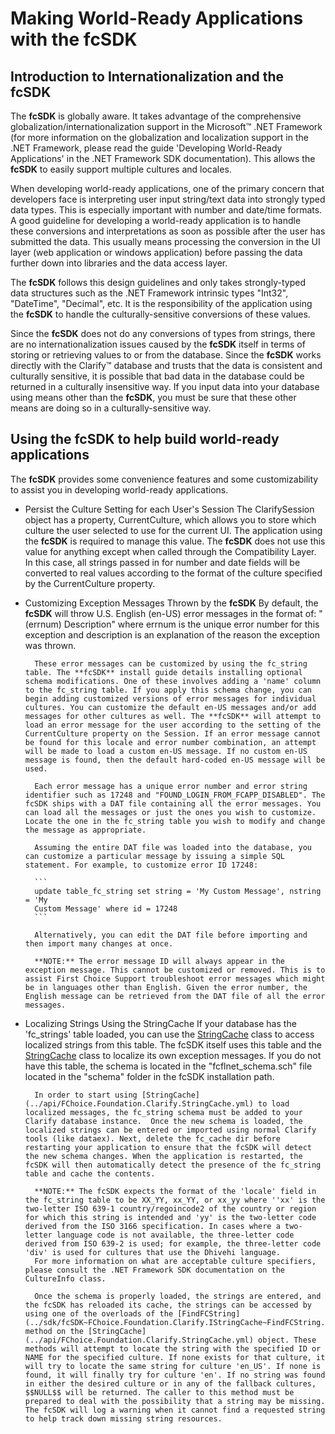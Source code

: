 # Making World-Ready Applications with the fcSDK

## Introduction to Internationalization and the fcSDK

The **fcSDK** is globally aware. It takes advantage of the comprehensive globalization/internationalization support in the Microsoft&trade; .NET Framework (for more information on the globalization and localization support in the .NET Framework, please read the guide 'Developing World-Ready Applications' in the .NET Framework SDK documentation). This allows the **fcSDK** to easily support multiple cultures and locales.

When developing world-ready applications, one of the primary concern that developers face is interpreting user input string/text data into strongly typed data types. This is especially important with number and date/time formats. A good guideline for developing a world-ready application is to handle these conversions and interpretations as soon as possible after the user has submitted the data. This usually means processing the conversion in the UI layer (web application or windows application) before passing the data further down into libraries and the data access layer.
 
The **fcSDK** follows this design guidelines and only takes strongly-typed data structures such as the .NET Framework intrinsic types "Int32", "DateTime", "Decimal", etc. It is the responsibility of the application using the **fcSDK** to handle the culturally-sensitive conversions of these values.

Since the **fcSDK** does not do any conversions of types from strings, there are no internationalization issues caused by the **fcSDK** itself in terms of storing or retrieving values to or from the database. Since the **fcSDK** works directly with the Clarify&trade; database and trusts that the data is consistent and culturally sensitive, it is possible that bad data in the database could be returned in a culturally insensitive way. If you input data into your database using means other than the **fcSDK**, you must be sure that these other means are doing so in a culturally-sensitive way.

## Using the fcSDK to help build world-ready applications

The **fcSDK** provides some convenience features and some customizability to assist you in developing world-ready applications.

* Persist the Culture Setting for each User's Session
		The ClarifySession object has a property, CurrentCulture, which allows you to store which culture the user selected to use for the current UI. The application using the **fcSDK** is required to manage this value. The **fcSDK** does not use this value for anything except when called through the Compatibility Layer. In this case, all strings passed in for number and date fields will be converted to real values according to the format of the culture specified by the CurrentCulture property.
* Customizing Exception Messages Thrown by the **fcSDK**
		By default, the **fcSDK** will throw U.S. English (en-US) error messages in the format of: "(errnum) Description" where errnum is the unique error number for this exception and description is an explanation of the reason the exception was thrown.

		These error messages can be customized by using the fc_string table. The **fcSDK** install guide details installing optional schema modifications. One of these involves adding a 'name' column to the fc_string table. If you apply this schema change, you can begin adding customized versions of error messages for individual cultures. You can customize the default en-US messages and/or add messages for other cultures as well. The **fcSDK** will attempt to load an error message for the user according to the setting of the CurrentCulture property on the Session. If an error message cannot be found for this locale and error number combination, an attempt will be made to load a custom en-US message. If no custom en-US message is found, then the default hard-coded en-US message will be used.

		Each error message has a unique error number and error string identifier such as 17248 and "FOUND_LOGIN_FROM_FCAPP_DISABLED". The fcSDK ships with a DAT file containing all the error messages. You can load all the messages or just the ones you wish to customize. Locate the one in the fc_string table you wish to modify and change the message as appropriate.

		Assuming the entire DAT file was loaded into the database, you can customize a particular message by issuing a simple SQL statement. For example, to customize error ID 17248:

		```
		update table_fc_string set string = 'My Custom Message', nstring = 'My 
		Custom Message' where id = 17248
		```

		Alternatively, you can edit the DAT file before importing and then import many changes at once.

		**NOTE:** The error message ID will always appear in the exception message. This cannot be customized or removed. This is to assist First Choice Support troubleshoot error messages which might be in languages other than English. Given the error number, the English message can be retrieved from the DAT file of all the error messages.

* Localizing Strings Using the StringCache
		If your database has the 'fc_strings' table loaded, you can use the [StringCache](../api/FChoice.Foundation.Clarify.StringCache.yml) class to access localized strings from this table. The fcSDK itself uses this table and the [StringCache](../api/FChoice.Foundation.Clarify.StringCache.yml) class to localize its own exception messages. If you do not have this table, the schema is located in the "fcflnet_schema.sch" file located in the "schema" folder in the fcSDK installation path.

		In order to start using [StringCache](../api/FChoice.Foundation.Clarify.StringCache.yml) to load localized messages, the fc_string schema must be added to your Clarify database instance.	Once the new schema is loaded, the localized strings can be entered or imported using normal Clarify tools (like dataex). Next, delete the fc_cache dir before restarting your application to ensure that the fcSDK will detect the new schema changes. When the application is restarted, the fcSDK will then automatically detect the presence of the fc_string table and cache the contents.

		**NOTE:** The fcSDK expects the format of the 'locale' field in the fc_string table to be XX_YY, xx_YY, or xx_yy where ''xx' is the two-letter ISO 639-1 country/regoincode2 of the country or region for which this string is intended and 'yy' is the two-letter code derived from the ISO 3166 specification. In cases where a two-letter language code is not available, the three-letter code derived from ISO 639-2 is used; for example, the three-letter code 'div' is used for cultures that use the Dhivehi language.  
		For more information on what are acceptable culture specifiers, please consult the .NET Framework SDK documentation on the CultureInfo class.

		Once the schema is properly loaded, the strings are entered, and the fcSDK has reloaded its cache, the strings can be accessed by using one of the overloads of the [FindFCString](../sdk/fcSDK~FChoice.Foundation.Clarify.IStringCache~FindFCString.md) method on the [StringCache](../api/FChoice.Foundation.Clarify.StringCache.yml) object. These methods will attempt to locate the string with the specified ID or NAME for the specified culture. If none exists for that culture, it will try to locate the same string for culture 'en_US'. If none is found, it will finally try for culture 'en'. If no string was found in either the desired culture or in any of the fallback cultures, $$NULL$$ will be returned. The caller to this method must be prepared to deal with the possibility that a string may be missing. The fcSDK will log a warning when it cannot find a requested string to help track down missing string resources.
